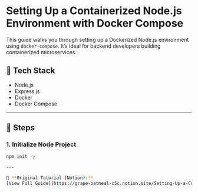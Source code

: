# Setting Up a Containerized Node.js Environment with Docker Compose

This guide walks you through setting up a Dockerized Node.js environment using `docker-compose`. It’s ideal for backend developers building containerized microservices.

## 🧱 Tech Stack
- Node.js
- Express.js
- Docker
- Docker Compose

---

## 🚀 Steps

### 1. Initialize Node Project

```bash
npm init -y

---

📖 **Original Tutorial (Notion):**  
[View Full Guide](https://grape-oatmeal-c5c.notion.site/Setting-Up-a-Containerized-Node-js-Environment-with-Docker-Compose-22f199209ddd80ea8b4ef57ce82b73d1)
